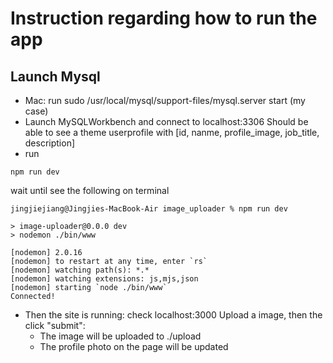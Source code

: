 # Instruction regarding how to run the app
## Launch Mysql
* Mac: run sudo /usr/local/mysql/support-files/mysql.server start (my case)
* Launch MySQLWorkbench and connect to localhost:3306
Should be able to see a theme userprofile with [id, nanme, profile_image, job_title, description]
* run 
```base
npm run dev
```
wait until see the following on terminal
```terminal
jingjiejiang@Jingjies-MacBook-Air image_uploader % npm run dev

> image-uploader@0.0.0 dev
> nodemon ./bin/www

[nodemon] 2.0.16
[nodemon] to restart at any time, enter `rs`
[nodemon] watching path(s): *.*
[nodemon] watching extensions: js,mjs,json
[nodemon] starting `node ./bin/www`
Connected!
```
* Then the site is running: check localhost:3000
Upload a image, then the click "submit":
    * The image will be uploaded to ./upload
    * The profile photo on the page will be updated



